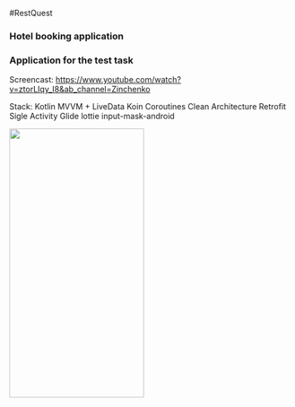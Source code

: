 #RestQuest
### Hotel booking application
### Application for the test task

Screencast: https://www.youtube.com/watch?v=ztorLIqy_I8&ab_channel=Zinchenko

Stack:
Kotlin
MVVM + LiveData
Koin
Coroutines
Clean Architecture
Retrofit
Sigle Activity
Glide
lottie
input-mask-android


<img src="screencast.gif" width="240" height="480">
